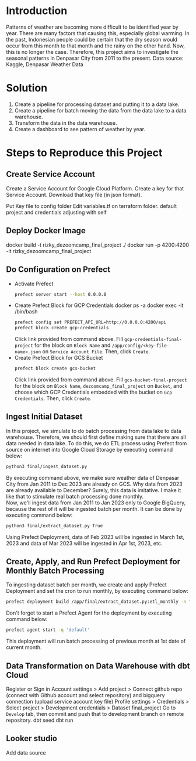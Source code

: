# Introduction
Patterns of weather are becoming more difficult to be identified year by year. There are many factors that causing this, especially global warming. In the past, Indonesian people could be certain that the dry season would occur from this month to that month and the rainy on the other hand. Now, this is no longer the case. Therefore, this project aims to investigate the seasonal patterns in Denpasar City from 2011 to the present.
Data source: Kaggle, Denpasar Weather Data

# Solution
1. Create a pipeline for processing dataset and putting it to a data lake.
2. Create a pipeline for batch moving the data from the data lake to a data warehouse.
3. Transform the data in the data warehouse.
4. Create a dashboard to see pattern of weather by year.

# Steps to Reproduce this Project

## Create Service Account
Create a Service Account for Google Cloud Platform. Create a key for that Service Account. Download that key file (in json format).

Put Key file to config folder
Edit variables.tf on terraform folder. default project and credentials adjusting with self

## Deploy Docker Image
docker build -t rizky_dezoomcamp_final_project ./
docker run -p 4200:4200 -it rizky_dezoomcamp_final_project

## Do Configuration on Prefect
- Activate Prefect
  ```bash
  prefect server start --host 0.0.0.0
  ```
- Create Prefect Block for GCP Credentials
  docker ps -a
  docker exec -it <container-id> /bin/bash
  ```bash
  prefect config set PREFECT_API_URL=http://0.0.0.0:4200/api
  prefect block create gcp-credentials
  ```
  Click link provided from command above. Fill `gcp-credentials-final-project` for the block on `Block Name` and `/app/config/<key-file-name>.json` on `Service Account File`. Then, click `Create`.
- Create Prefect Block for GCS Bucket
  ```bash
  prefect block create gcs-bucket
  ```
  Click link provided from command above. Fill `gcs-bucket-final-project` for the block on `Block Name`, `dezoomcamp_final_project` on `Bucket`, and choose which GCP Credentials embedded with the bucket on `Gcp Credentials`. Then, click `Create`.

## Ingest Initial Dataset
In this project, we simulate to do batch processing from data lake to data warehouse. Therefore, we should first define making sure that there are all data needed in data lake. To do this, we do ETL process using Prefect from source on internet into Google Cloud Storage by executing command below:
```bash
python3 final/ingest_dataset.py
```
By executing command above, we make sure weather data of Denpasar City from Jan 2011 to Dec 2023 are already on GCS. Why data from 2023 are already available to December? Surely, this data is imitative. I make it like that to stimulate real batch processing done monthly.<br>
Now, we'll ingest data from Jan 2011 to Jan 2023 only to Google BigQuery, because the rest of it will be ingested batch per month. It can be done by executing command below:
```bash
python3 final/extract_dataset.py True
```
Using Prefect Deployment, data of Feb 2023 will be ingested in March 1st, 2023 and data of Mar 2023 will be ingested in Apr 1st, 2023, etc.

## Create, Apply, and Run Prefect Deployment for Monthly Batch Processing
To ingesting dataset batch per month, we create and apply Prefect Deployment and set the cron to run monthly, by executing command below:
```bash
prefect deployment build /app/final/extract_dataset.py:etl_monthly -n "ETL GCS to BGQ Monthly" --cron "0 0 1 * *" -a
```
Don't forget to start a Prefect Agent for the deployment by executing command below:
```bash
prefect agent start -q 'default'
```
This deployment will run batch processing of previous month at 1st date of current month.

## Data Transformation on Data Warehouse with dbt Cloud
Register or Sign in
Account settings > Add project > Connect github repo (connect with Github account and select repository) and bigquery connection (upload service account key file)
Profile settings > Credentials > Select project > Development credentials > Dataset final_project
Go to `Develop` tab, then commit and push that to development branch on remote repository.
dbt seed
dbt run

## Looker studio
Add data source
